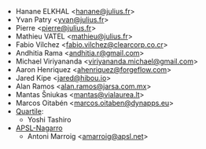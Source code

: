 - Hanane ELKHAL \<<hanane@julius.fr>\>
- Yvan Patry \<<yvan@julius.fr>\>
- Pierre \<<pierre@julius.fr>\>
- Mathieu VATEL \<<mathieu@julius.fr>\>
- Fabio Vílchez \<<fabio.vilchez@clearcorp.co.cr>\>
- Andhitia Rama \<<andhitia.r@gmail.com>\>
- Michael Viriyananda \<<viriyananda.michael@gmail.com>\>
- Aaron Henriquez \<<ahenriquez@forgeflow.com>\>
- Jared Kipe \<<jared@hibou.io>\>
- Alan Ramos \<<alan.ramos@jarsa.com.mx>\>
- Mantas Šniukas \<<mantas@vialaurea.lt>\>
- Marcos Oitabén \<<marcos.oitaben@dynapps.eu>\>
- [Quartile](https://www.quartile.co):
  - Yoshi Tashiro
- [APSL-Nagarro](https://www.apsl.tech)
  - Antoni Marroig \<<amarroig@apsl.net>\>
